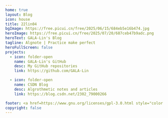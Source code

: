 ```yaml
---
home: true
layout: Blog
icon: house
title: 22lin04
bgImage: https://free.picui.cn/free/2025/06/15/684eb5e16b474.jpg
heroImage: https://free.picui.cn/free/2025/07/20/687ceb47b9adc.png
heroText: GALA-Lin's Blog
tagline: Algnote | Practice make perfect
heroFullScreen: false
projects:
  - icon: folder-open
    name: GALA-Lin's GitHub
    desc: My GitHub repositories
    link: https://github.com/GALA-Lin

  - icon: folder-open
    name: CSDN Blog
    desc: Algrothmetic notes and articles
    link: https://blog.csdn.net/2302_79000266

footer: <a href=https://www.gnu.org/licenses/gpl-3.0.html style="color:#808080"> GPL-3.0 Licensed </a> | Copyright © 2025-present <a href="https://github.com/GALA-Lin" style="color:#808080">GALA-Lin</a>
copyright: false
---
```

